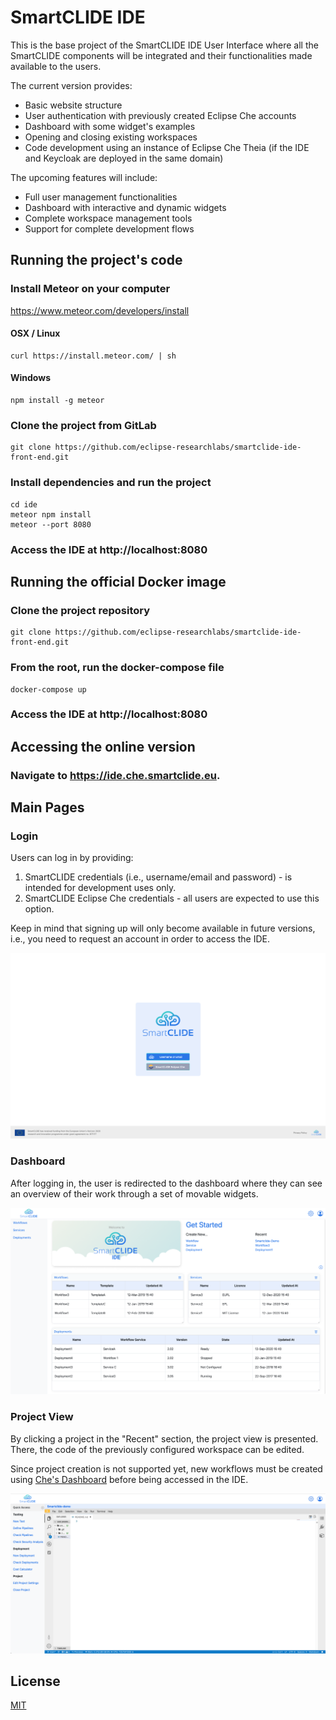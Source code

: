 # SmartCLIDE IDE

This is the base project of the SmartCLIDE IDE User Interface where all the SmartCLIDE components will be integrated
and their functionalities made available to the users.

The current version provides:

- Basic website structure
- User authentication with previously created Eclipse Che accounts
- Dashboard with some widget's examples
- Opening and closing existing workspaces
- Code development using an instance of Eclipse Che Theia (if the IDE and Keycloak are deployed in the same domain)

The upcoming features will include:

- Full user management functionalities
- Dashboard with interactive and dynamic widgets
- Complete workspace management tools
- Support for complete development flows

## Running the project's code

### Install Meteor on your computer

https://www.meteor.com/developers/install

#### OSX / Linux
```shell
curl https://install.meteor.com/ | sh
```

#### Windows
```shell
npm install -g meteor
```

### Clone the project from GitLab 

```shell
git clone https://github.com/eclipse-researchlabs/smartclide-ide-front-end.git
```

### Install dependencies and run the project

```shell
cd ide
meteor npm install
meteor --port 8080
```

### Access the IDE at http://localhost:8080

## Running the official Docker image

### Clone the project repository

```shell
git clone https://github.com/eclipse-researchlabs/smartclide-ide-front-end.git
```

### From the root, run the docker-compose file

```shell
docker-compose up
```

### Access the IDE at http://localhost:8080

## Accessing the online version

### Navigate to https://ide.che.smartclide.eu.

## Main Pages

### Login

Users can log in by providing:

1) SmartCLIDE credentials (i.e., username/email and password) - is intended for development uses only.
2) SmartCLIDE Eclipse Che credentials - all users are expected to use this option.

Keep in mind that signing up will only become available in future versions, i.e., you need to request an account in
order to access the IDE.

![](public/assets/readme-pictures/Login.png)

### Dashboard

After logging in, the user is redirected to the dashboard where they can see an overview of their work through a set
of movable widgets.

![](public/assets/readme-pictures/Dashboard.png)

### Project View

By clicking a project in the "Recent" section, the project view is presented. There, the code of the previously
configured workspace can be edited.

Since project creation is not supported yet, new workflows must be created using
[Che's Dashboard](https://che-smartclide-che.che.smartclide.eu/dashboard/#/workspaces) before being accessed in the IDE.

![](public/assets/readme-pictures/Project.png)

## License
[MIT](https://choosealicense.com/licenses/mit/)
